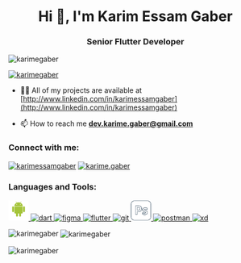 <h1 align="center">Hi 👋, I'm Karim Essam Gaber</h1>
<h3 align="center">Senior Flutter Developer</h3>

<p align="left"> <img src="https://komarev.com/ghpvc/?username=karimegaber&label=Profile%20views&color=0e75b6&style=flat" alt="karimegaber" /> </p>

<p align="left"> <a href="https://github.com/ryo-ma/github-profile-trophy"><img src="https://github-profile-trophy.vercel.app/?username=karimegaber" alt="karimegaber" /></a> </p>

- 👨‍💻 All of my projects are available at [http://www.linkedin.com/in/karimessamgaber](http://www.linkedin.com/in/karimessamgaber)

- 📫 How to reach me **dev.karime.gaber@gmail.com**

<h3 align="left">Connect with me:</h3>
<p align="left">
<a href="https://linkedin.com/in/karimessamgaber" target="blank"><img align="center" src="https://raw.githubusercontent.com/rahuldkjain/github-profile-readme-generator/master/src/images/icons/Social/linked-in-alt.svg" alt="karimessamgaber" height="30" width="40" /></a>
<a href="https://instagram.com/karime.gaber" target="blank"><img align="center" src="https://raw.githubusercontent.com/rahuldkjain/github-profile-readme-generator/master/src/images/icons/Social/instagram.svg" alt="karime.gaber" height="30" width="40" /></a>
</p>

<h3 align="left">Languages and Tools:</h3>
<p align="left"> <a href="https://developer.android.com" target="_blank" rel="noreferrer"> <img src="https://raw.githubusercontent.com/devicons/devicon/master/icons/android/android-original-wordmark.svg" alt="android" width="40" height="40"/> </a> <a href="https://dart.dev" target="_blank" rel="noreferrer"> <img src="https://www.vectorlogo.zone/logos/dartlang/dartlang-icon.svg" alt="dart" width="40" height="40"/> </a> <a href="https://www.figma.com/" target="_blank" rel="noreferrer"> <img src="https://www.vectorlogo.zone/logos/figma/figma-icon.svg" alt="figma" width="40" height="40"/> </a> <a href="https://flutter.dev" target="_blank" rel="noreferrer"> <img src="https://www.vectorlogo.zone/logos/flutterio/flutterio-icon.svg" alt="flutter" width="40" height="40"/> </a> <a href="https://git-scm.com/" target="_blank" rel="noreferrer"> <img src="https://www.vectorlogo.zone/logos/git-scm/git-scm-icon.svg" alt="git" width="40" height="40"/> </a> <a href="https://www.photoshop.com/en" target="_blank" rel="noreferrer"> <img src="https://raw.githubusercontent.com/devicons/devicon/master/icons/photoshop/photoshop-line.svg" alt="photoshop" width="40" height="40"/> </a> <a href="https://postman.com" target="_blank" rel="noreferrer"> <img src="https://www.vectorlogo.zone/logos/getpostman/getpostman-icon.svg" alt="postman" width="40" height="40"/> </a> <a href="https://www.adobe.com/products/xd.html" target="_blank" rel="noreferrer"> <img src="https://cdn.worldvectorlogo.com/logos/adobe-xd.svg" alt="xd" width="40" height="40"/> </a> </p>

<p><img align="left" src="https://github-readme-stats.vercel.app/api/top-langs?username=karimegaber&show_icons=true&locale=en&layout=compact" alt="karimegaber" /></p>

<p>&nbsp;<img align="center" src="https://github-readme-stats.vercel.app/api?username=karimegaber&show_icons=true&locale=en" alt="karimegaber" /></p>

<p><img align="center" src="https://github-readme-streak-stats.herokuapp.com/?user=karimegaber&" alt="karimegaber" /></p>
